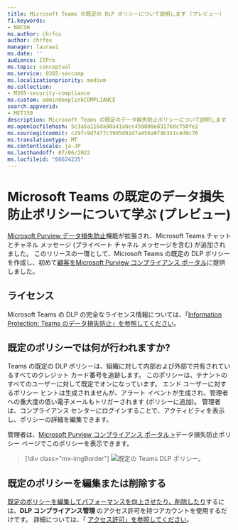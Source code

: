 ```yaml
---
title: Microsoft Teams の既定の DLP ポリシーについて説明します (プレビュー)
f1.keywords:
- NOCSH
ms.author: chrfox
author: chrfox
manager: laurawi
ms.date: ''
audience: ITPro
ms.topic: conceptual
ms.service: O365-seccomp
ms.localizationpriority: medium
ms.collection:
- M365-security-compliance
ms.custom: admindeeplinkCOMPLIANCE
search.appverid:
- MET150
description: Microsoft Teams の既定のデータ損失防止ポリシーについて説明します
ms.openlocfilehash: 5c3a5a116da90a41abcc459808e83176dc750fe1
ms.sourcegitcommit: c29fc9d7477c3985d02d7a956a9f4b311c4d9c76
ms.translationtype: MT
ms.contentlocale: ja-JP
ms.lasthandoff: 07/06/2022
ms.locfileid: "66624225"
---
```

# <a name="learn-about-the-default-data-loss-prevention-policy-in-microsoft-teams-preview"></a>Microsoft Teams の既定のデータ損失防止ポリシーについて学ぶ (プレビュー)

[Microsoft Purview データ損失防止](dlp-learn-about-dlp.md)機能が拡張され、Microsoft Teams チャットとチャネル メッセージ (プライベート チャネル メッセージを含む) が追加されました。 このリリースの一環として、Microsoft Teams の既定の DLP ポリシーを作成し、初めて<a href="https://go.microsoft.com/fwlink/p/?linkid=2077149" target="_blank">顧客をMicrosoft Purview コンプライアンス ポータル</a>に提供しました。

## <a name="licensing"></a>ライセンス

Microsoft Teams の DLP の完全なライセンス情報については、「[Information Protection: Teams のデータ損失防止」を参照してください](/office365/servicedescriptions/microsoft-365-service-descriptions/microsoft-365-tenantlevel-services-licensing-guidance/microsoft-365-security-compliance-licensing-guidance#information-protection-data-loss-prevention-for-teams)。

## <a name="what-does-the-default-policy-do"></a>既定のポリシーでは何が行われますか?

Teams の既定の DLP ポリシーは、組織に対して内部および外部で共有されているすべてのクレジット カード番号を追跡します。 このポリシーは、テナントのすべてのユーザーに対して既定でオンになっています。 エンド ユーザーに対するポリシー ヒントは生成されませんが、アラート イベントが生成され、管理者への重大度の低い電子メールもトリガーされます (ポリシーに追加)。 管理者は、コンプライアンス センターにログインすることで、アクティビティを表示し、ポリシーの詳細を編集できます。

管理者は、[Microsoft Purview コンプライアンス ポータル >](https://compliance.microsoft.com/compliancesettings)データ損失防止ポリシー ページでこのポリシーを表示できます。


> [!div class="mx-imgBorder"]
> ![既定の Teams DLP ポリシー。](../media/default-teams-dlp-policy.png)

## <a name="edit-or-delete-the-default-policy"></a>既定のポリシーを編集または削除する

[既定のポリシーを編集してパフォーマンスを向上させたり、削除したり](create-test-tune-dlp-policy.md#tune-a-dlp-policy)するには、**DLP コンプライアンス管理** のアクセス許可を持つアカウントを使用するだけです。 詳細については、「 [アクセス許可」を参照してください](create-test-tune-dlp-policy.md#permissions)。

